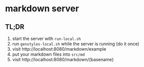 # markdown server

## TL;DR

1. start the server with `run-local.sh`
2. run `genstyles-local.sh` while the server is running (do it once)
3. visit http://localhost:8080/markdown/example
4. put your markdown files into `src/md`
5. visit http://localhost:8080/markdown/{basename}
